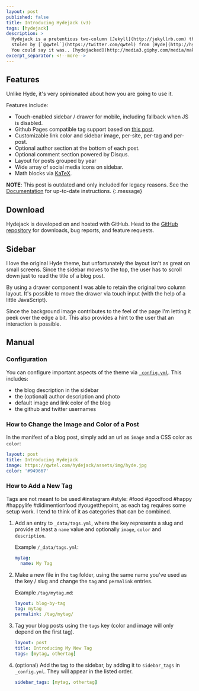 ```yaml
---
layout: post
published: false
title: Introducing Hydejack (v3)
tags: [hydejack]
description: >
  Hydejack is a pretentious two-column [Jekyll](http://jekyllrb.com) theme,
  stolen by [`@qwtel`](https://twitter.com/qwtel) from [Hyde](http://hyde.getpoole.com).
  You could say it was.. [hydejacked](http://media3.giphy.com/media/makedRIckZBW8/giphy.gif).
excerpt_separator: <!--more-->
---
```


## Features
Unlike Hyde, it's very opinionated about how you are going to use it.

Features include:

* Touch-enabled sidebar / drawer for mobile, including fallback when JS is disabled.
* Github Pages compatible tag support based on [this post][tag].
* Customizable link color and sidebar image, per-site, per-tag and per-post.
* Optional author section at the bottom of each post.
* Optional comment section powered by Disqus.
* Layout for posts grouped by year
* Wide array of social media icons on sidebar.
* Math blocks via [KaTeX](https://khan.github.io/KaTeX/).

<!--more-->

**NOTE**: This post is outdated and only included for legacy reasons.
See the [Documentation](https://qwtel.com/hydejack/docs/) for up-to-date instructions.
{:.message}

## Download
Hydejack is developed on and hosted with GitHub. Head to the [GitHub repository](https://github.com/qwtel/hydejack)
for downloads, bug reports, and feature requests.

## Sidebar
I love the original Hyde theme, but unfortunately the layout isn't as great on small screens.
Since the sidebar moves to the top, the user has to scroll down just to read the title of a blog post.

By using a drawer component I was able to retain the original two column layout.
It's possible to move the drawer via touch input (with the help of a little JavaScript).

Since the background image contributes to the feel of the page I'm letting it peek over the edge a bit.
This also provides a hint to the user that an interaction is possible.

## Manual

### Configuration
You can configure important aspects of the theme via
[`_config.yml`](https://github.com/qwtel/hydejack/blob/v3/_config.yml).
This includes:

* the blog description in the sidebar
* the (optional) author description and photo
* default image and link color of the blog
* the github and twitter usernames

### How to Change the Image and Color of a Post
In the manifest of a blog post, simply add an url as `image` and a CSS color as `color`:

~~~yml
layout: post
title: Introducing Hydejack
image: https://qwtel.com/hydejack/assets/img/hyde.jpg
color: '#949667'
~~~

### How to Add a New Tag
Tags are not meant to be used #instagram #style: #food #goodfood #happy #happylife #didimentionfood #yougetthepoint,
as each tag requires some setup work. I tend to think of it as categories that can be combined.

1.  Add an entry to `_data/tags.yml`, where the key represents a slug and provide at least a `name` value and
    optionally `image`, `color` and `description`.

    Example `/_data/tags.yml`:

    ~~~yml
    mytag:
      name: My Tag
    ~~~

2.  Make a new file in the `tag` folder, using the same name you've used as the key / slug and
    change the `tag` and `permalink` entries.

    Example `/tag/mytag.md`:

    ~~~yml
    layout: blog-by-tag
    tag: mytag
    permalink: /tag/mytag/
    ~~~

3.  Tag your blog posts using the `tags` key (color and image will only depend on the first tag).

    ~~~yml
    layout: post
    title: Introducing My New Tag
    tags: [mytag, othertag]
    ~~~

4. (optional) Add the tag to the sidebar, by adding it to `sidebar_tags` in `_config.yml`.
   They will appear in the listed order.

   ~~~yml
   sidebar_tags: [mytag, othertag]
   ~~~

[tag]: http://www.minddust.com/post/tags-and-categories-on-github-pages/

